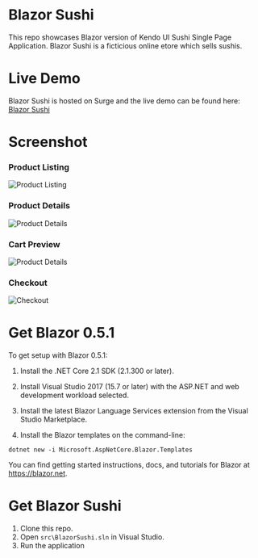 # Blazor Sushi
This repo showcases Blazor version of Kendo UI Sushi Single Page Application. Blazor Sushi is a ficticious online etore which sells sushis.

# Live Demo
Blazor Sushi is hosted on Surge and the live demo can be found here: [Blazor Sushi](https://blazorsushi.surge.sh)

# Screenshot

### Product Listing
![Product Listing](https://raw.githubusercontent.com/lohithgn/blazor-sushi/master/assets/CartPreview.png "Product Listing")

### Product Details
![Product Details](https://raw.githubusercontent.com/lohithgn/blazor-sushi/master/assets/ProductDetails.png "Product Details")

### Cart Preview
![Product Details](https://raw.githubusercontent.com/lohithgn/blazor-sushi/master/assets/CartPreview.png "Cart Preview")

### Checkout
![Checkout](https://raw.githubusercontent.com/lohithgn/blazor-sushi/master/assets/Checkout.png "Cart Preview")

# Get Blazor 0.5.1

To get setup with Blazor 0.5.1:

1. Install the .NET Core 2.1 SDK (2.1.300 or later).
2. Install Visual Studio 2017 (15.7 or later) with the ASP.NET and web development workload selected.
3. Install the latest Blazor Language Services extension from the Visual Studio Marketplace.

4. Install the Blazor templates on the command-line:

```
dotnet new -i Microsoft.AspNetCore.Blazor.Templates
```

You can find getting started instructions, docs, and tutorials for Blazor at https://blazor.net.

# Get Blazor Sushi
1. Clone this repo.
2. Open ```src\BlazorSushi.sln``` in Visual Studio.
3. Run the application
